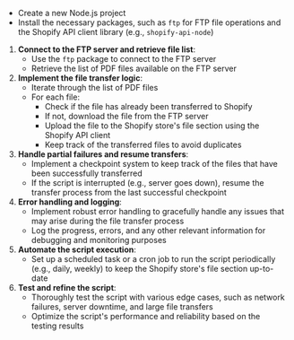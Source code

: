 - Create a new Node.js project
- Install the necessary packages, such as `ftp` for FTP file operations and the Shopify API client library (e.g., `shopify-api-node`)

1. **Connect to the FTP server and retrieve file list**:
   - Use the `ftp` package to connect to the FTP server
   - Retrieve the list of PDF files available on the FTP server
2. **Implement the file transfer logic**:
   - Iterate through the list of PDF files
   - For each file:
     - Check if the file has already been transferred to Shopify
     - If not, download the file from the FTP server
     - Upload the file to the Shopify store's file section using the Shopify API client
     - Keep track of the transferred files to avoid duplicates
3. **Handle partial failures and resume transfers**:
   - Implement a checkpoint system to keep track of the files that have been successfully transferred
   - If the script is interrupted (e.g., server goes down), resume the transfer process from the last successful checkpoint
4. **Error handling and logging**:
   - Implement robust error handling to gracefully handle any issues that may arise during the file transfer process
   - Log the progress, errors, and any other relevant information for debugging and monitoring purposes
5. **Automate the script execution**:
   - Set up a scheduled task or a cron job to run the script periodically (e.g., daily, weekly) to keep the Shopify store's file section up-to-date
6. **Test and refine the script**:
   - Thoroughly test the script with various edge cases, such as network failures, server downtime, and large file transfers
   - Optimize the script's performance and reliability based on the testing results
